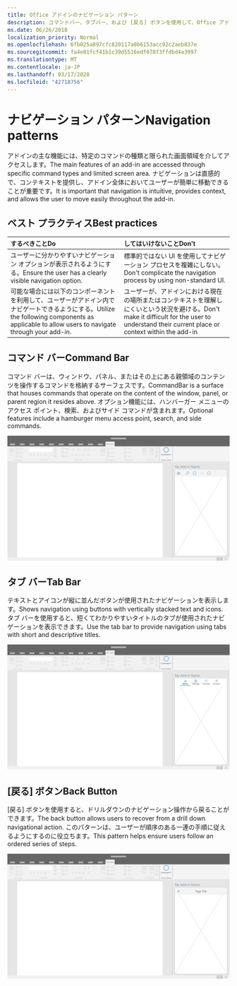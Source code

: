 ```yaml
---
title: Office アドインのナビゲーション パターン
description: コマンドバー、タブバー、および [戻る] ボタンを使用して、Office アドインのナビゲーションを設計するためのベストプラクティスについて説明します。
ms.date: 06/26/2018
localization_priority: Normal
ms.openlocfilehash: 6fb025a897cfc820117a0b6153acc92c2aeb837e
ms.sourcegitcommit: fa4e81fcf41b1c39d5516edf078f3ffdbd4a3997
ms.translationtype: MT
ms.contentlocale: ja-JP
ms.lasthandoff: 03/17/2020
ms.locfileid: "42718756"
---
```

# <a name="navigation-patterns"></a><span data-ttu-id="206d5-103">ナビゲーション パターン</span><span class="sxs-lookup"><span data-stu-id="206d5-103">Navigation patterns</span></span>

<span data-ttu-id="206d5-104">アドインの主な機能には、特定のコマンドの種類と限られた画面領域を介してアクセスします。</span><span class="sxs-lookup"><span data-stu-id="206d5-104">The main features of an add-in are accessed through specific command types and limited screen area.</span></span> <span data-ttu-id="206d5-105">ナビゲーションは直感的で、コンテキストを提供し、アドイン全体においてユーザーが簡単に移動できることが重要です。</span><span class="sxs-lookup"><span data-stu-id="206d5-105">It is important that navigation is intuitive, provides context, and allows the user to move easily throughout the add-in.</span></span>

## <a name="best-practices"></a><span data-ttu-id="206d5-106">ベスト プラクティス</span><span class="sxs-lookup"><span data-stu-id="206d5-106">Best practices</span></span>

| <span data-ttu-id="206d5-107">するべきこと</span><span class="sxs-lookup"><span data-stu-id="206d5-107">Do</span></span>    | <span data-ttu-id="206d5-108">してはいけないこと</span><span class="sxs-lookup"><span data-stu-id="206d5-108">Don't</span></span> |
| :---- | :---- |
| <span data-ttu-id="206d5-109">ユーザーに分かりやすいナビゲーション オプションが表示されるようにする。</span><span class="sxs-lookup"><span data-stu-id="206d5-109">Ensure the user has a clearly visible navigation option.</span></span> | <span data-ttu-id="206d5-110">標準的ではない UI を使用してナビゲーション プロセスを複雑にしない。</span><span class="sxs-lookup"><span data-stu-id="206d5-110">Don't complicate the navigation process by using non-standard UI.</span></span>
| <span data-ttu-id="206d5-111">可能な場合には以下のコンポーネントを利用して、ユーザーがアドイン内でナビゲートできるようにする。</span><span class="sxs-lookup"><span data-stu-id="206d5-111">Utilize the following components as applicable to allow users to navigate through your add-in.</span></span> | <span data-ttu-id="206d5-112">ユーザーが、アドインにおける現在の場所またはコンテキストを理解しにくいという状況を避ける。</span><span class="sxs-lookup"><span data-stu-id="206d5-112">Don't make it difficult for the user to understand their current place or context within the add-in</span></span>



## <a name="command-bar"></a><span data-ttu-id="206d5-113">コマンド バー</span><span class="sxs-lookup"><span data-stu-id="206d5-113">Command Bar</span></span>

<span data-ttu-id="206d5-114">コマンド バーは、ウィンドウ、パネル、またはその上にある親領域のコンテンツを操作するコマンドを格納するサーフェスです。</span><span class="sxs-lookup"><span data-stu-id="206d5-114">CommandBar is a surface that houses commands that operate on the content of the window, panel, or parent region it resides above.</span></span> <span data-ttu-id="206d5-115">オプション機能には、ハンバーガー メニューのアクセス ポイント、検索、およびサイド コマンドが含まれます。</span><span class="sxs-lookup"><span data-stu-id="206d5-115">Optional features include a hamburger menu access point, search, and side commands.</span></span>

![コマンド - デスクトップ作業ウィンドウの仕様](../images/add-in-command-bar.png)



## <a name="tab-bar"></a><span data-ttu-id="206d5-117">タブ バー</span><span class="sxs-lookup"><span data-stu-id="206d5-117">Tab Bar</span></span>

<span data-ttu-id="206d5-118">テキストとアイコンが縦に並んだボタンが使用されたナビゲーションを表示します。</span><span class="sxs-lookup"><span data-stu-id="206d5-118">Shows navigation using buttons with vertically stacked text and icons.</span></span> <span data-ttu-id="206d5-119">タブ バーを使用すると、短くてわかりやすいタイトルのタブが使用されたナビゲーションを表示できます。</span><span class="sxs-lookup"><span data-stu-id="206d5-119">Use the tab bar to provide navigation using tabs with short and descriptive titles.</span></span>

![タブ バー - デスクトップ作業ウィンドウの仕様](../images/add-in-tab-bar.png)


## <a name="back-button"></a><span data-ttu-id="206d5-121">[戻る] ボタン</span><span class="sxs-lookup"><span data-stu-id="206d5-121">Back Button</span></span>

<span data-ttu-id="206d5-122">[戻る] ボタンを使用すると、ドリルダウンのナビゲーション操作から戻ることができます。</span><span class="sxs-lookup"><span data-stu-id="206d5-122">The back button allows users to recover from a drill down navigational action.</span></span> <span data-ttu-id="206d5-123">このパターンは、ユーザーが順序のある一連の手順に従えるようにするのに役立ちます。</span><span class="sxs-lookup"><span data-stu-id="206d5-123">This pattern helps ensure users follow an ordered series of steps.</span></span>  

![[戻る] ボタン - デスクトップ作業ウィンドウの仕様](../images/add-in-back-button.png)
